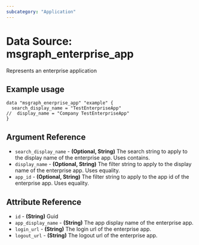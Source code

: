 ```yaml
---
subcategory: "Application"
---
```

# Data Source: msgraph_enterprise_app
Represents an enterprise application
## Example usage
```hcl
data "msgraph_enerprise_app" "example" {
  search_display_name = "TestEnterpriseApp"
//  display_name = "Company TestEnterpriseApp"
}
```
## Argument Reference
* `search_display_name` - **(Optional, String)** The search string to apply to the display name of the enterprise app. Uses contains.
* `display_name` - **(Optional, String)** The filter string to apply to the display name of the enterprise app. Uses equality.
* `app_id` - **(Optional, String)** The filter string to apply to the app id of the enterprise app. Uses equality.
## Attribute Reference
* `id` - **(String)** Guid
* `app_display_name` - **(String)** The app display name of the enterprise app.
* `login_url` - **(String)** The login url of the enterprise app.
* `logout_url` - **(String)** The logout url of the enterprise app.
